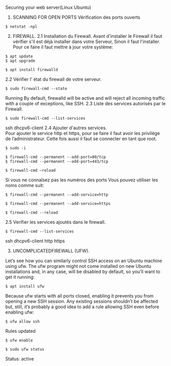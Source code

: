 
Securing your web server(Linux Ubuntu)

1.	SCANNING FOR OPEN PORTS
Vérification des ports ouverts
````
$ netstat -npl
````

2.	FIREWALL.
2.1 Installation du Firewall.
Avant d'installer le Firewall il faut vérifier s'il est déjà installer dans votre Serveur, Sinon il faut l'installer.
Pour ce faire il faut mettre à jour votre système:
````
$ apt update
$ apt upgrade

$ apt install firewalld
````
2.2  Vérifier l’ état du firewall de votre serveur.
````
$ sudo firewall-cmd --state 
````
Running
By default, firewalld will be active and will reject all incoming traffic with a couple of exceptions, like SSH. 
2.3 Liste des services autorisés par le Firewall.
````
$ sudo firewall-cmd --list-services
````
ssh dhcpv6-client
2.4 Ajouter d'autres services.   
Pour ajouter le service http et https, pour se faire il faut avoir les privilège de l’administrateur. Cette fois aussi il faut se connecter en tant que root.
````
$ sudo -i

$ firewall-cmd --permanent --add-port=80/tcp 
$ firewall-cmd --permanent --add-port=443/tcp

$ firewall-cmd –reload
````
Si vous ne connaîsez pas les numéros des ports Vous pouvez utiliser les noms comme suit:
````
$ firewall-cmd --permanent --add-service=http 

$ firewall-cmd --permanent --add-service=https

$ firewall-cmd --reload
````

2.5 Verifier les services ajoutés dans le firewall.
````
$ firewall-cmd --list-services
````
ssh dhcpv6-client http https

3. UNCOMPLICATEDFIREWALL (UFW).

Let’s see how you can similarly control SSH access on an Ubuntu machine using ufw. The ufw program might not come installed on new Ubuntu installations and, in any case, will be disabled by default, so you’ll want to get it running:
````
$ apt install ufw
````
Because ufw starts with all ports closed, enabling it prevents you from opening a new SSH session. Any existing sessions shouldn’t be affected but, still, it’s probably a good idea to add a rule allowing SSH even before enabling ufw:
````
$ ufw allow ssh 
````
Rules updated
````
$ ufw enable    

$ sudo ufw status
````

Status: active






